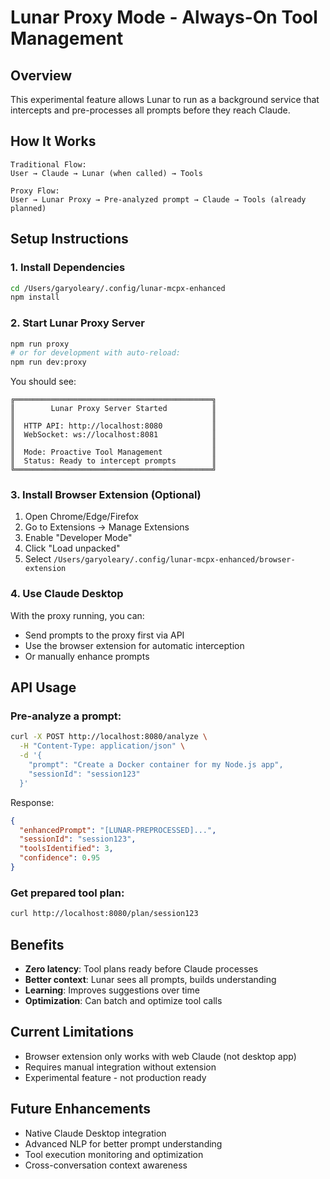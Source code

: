 # Lunar Proxy Mode - Always-On Tool Management

## Overview
This experimental feature allows Lunar to run as a background service that intercepts and pre-processes all prompts before they reach Claude.

## How It Works

```
Traditional Flow:
User → Claude → Lunar (when called) → Tools

Proxy Flow:
User → Lunar Proxy → Pre-analyzed prompt → Claude → Tools (already planned)
```

## Setup Instructions

### 1. Install Dependencies
```bash
cd /Users/garyoleary/.config/lunar-mcpx-enhanced
npm install
```

### 2. Start Lunar Proxy Server
```bash
npm run proxy
# or for development with auto-reload:
npm run dev:proxy
```

You should see:
```
╔════════════════════════════════════════════╗
║        Lunar Proxy Server Started          ║
║                                            ║
║  HTTP API: http://localhost:8080           ║
║  WebSocket: ws://localhost:8081            ║
║                                            ║
║  Mode: Proactive Tool Management           ║
║  Status: Ready to intercept prompts        ║
╚════════════════════════════════════════════╝
```

### 3. Install Browser Extension (Optional)
1. Open Chrome/Edge/Firefox
2. Go to Extensions → Manage Extensions
3. Enable "Developer Mode"
4. Click "Load unpacked"
5. Select `/Users/garyoleary/.config/lunar-mcpx-enhanced/browser-extension`

### 4. Use Claude Desktop
With the proxy running, you can:
- Send prompts to the proxy first via API
- Use the browser extension for automatic interception
- Or manually enhance prompts

## API Usage

### Pre-analyze a prompt:
```bash
curl -X POST http://localhost:8080/analyze \
  -H "Content-Type: application/json" \
  -d '{
    "prompt": "Create a Docker container for my Node.js app",
    "sessionId": "session123"
  }'
```

Response:
```json
{
  "enhancedPrompt": "[LUNAR-PREPROCESSED]...",
  "sessionId": "session123",
  "toolsIdentified": 3,
  "confidence": 0.95
}
```

### Get prepared tool plan:
```bash
curl http://localhost:8080/plan/session123
```

## Benefits
- **Zero latency**: Tool plans ready before Claude processes
- **Better context**: Lunar sees all prompts, builds understanding
- **Learning**: Improves suggestions over time
- **Optimization**: Can batch and optimize tool calls

## Current Limitations
- Browser extension only works with web Claude (not desktop app)
- Requires manual integration without extension
- Experimental feature - not production ready

## Future Enhancements
- Native Claude Desktop integration
- Advanced NLP for better prompt understanding
- Tool execution monitoring and optimization
- Cross-conversation context awareness
